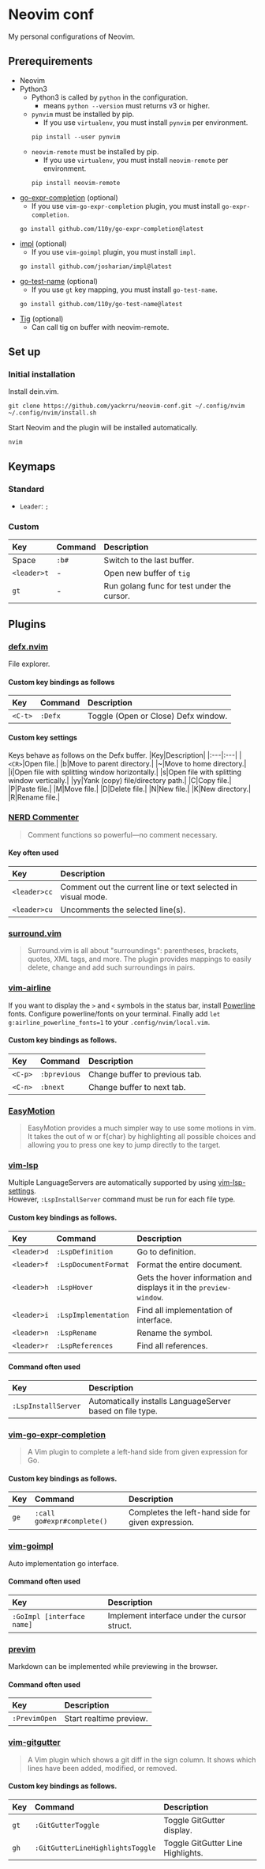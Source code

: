 # Neovim conf
My personal configurations of Neovim.

## Prerequirements
- Neovim
- Python3
  - Python3 is called by `python` in the configuration.
    - means `python --version` must returns v3 or higher.
  - `pynvim` must be installed by pip.
    - If you use `virtualenv`, you must install `pynvim` per environment.
     ```
     pip install --user pynvim
     ```
  - `neovim-remote` must be installed by pip.
    - If you use `virtualenv`, you must install `neovim-remote` per environment.
    ```
    pip install neovim-remote
    ```
- [go-expr-completion](https://github.com/110y/go-expr-completion) (optional)
  - If you use `vim-go-expr-completion` plugin, you must install `go-expr-completion`.
  ```
  go install github.com/110y/go-expr-completion@latest
  ```
- [impl](https://github.com/josharian/impl) (optional)
  - If you use `vim-goimpl` plugin, you must install `impl`.
  ```
  go install github.com/josharian/impl@latest
  ```
- [go-test-name](https://github.com/110y/go-test-name) (optional)
  - If you use `gt` key mapping, you must install `go-test-name`.
  ```
  go install github.com/110y/go-test-name@latest
  ```
- [Tig](https://github.com/jonas/tig) (optional)
  - Can call tig on buffer with neovim-remote.

## Set up
### Initial installation
Install dein.vim.
```
git clone https://github.com/yackrru/neovim-conf.git ~/.config/nvim
~/.config/nvim/install.sh
```
Start Neovim and the plugin will be installed automatically.
```
nvim
```

## Keymaps
### Standard
- `Leader`: `;`
### Custom
|Key|Command|Description|
|:---|:---|:---|
|Space|`:b#`|Switch to the last buffer.|
|`<leader>t`|-|Open new buffer of `tig`|
|`gt`|-|Run golang func for test under the cursor.|

## Plugins

### [defx.nvim](https://github.com/Shougo/defx.nvim)
File explorer.
#### Custom key bindings as follows
|Key|Command|Description|
|:---|:---|:---|
|`<C-t>`|`:Defx`|Toggle (Open or Close) Defx window.|
#### Custom key settings
Keys behave as follows on the Defx buffer.
|Key|Description|
|:---|:---|
|`<CR>`|Open file.|
|b|Move to parent directory.|
|~|Move to home directory.|
|i|Open file with splitting window horizontally.|
|s|Open file with splitting window vertically.|
|yy|Yank (copy) file/directory path.|
|C|Copy file.|
|P|Paste file.|
|M|Move file.|
|D|Delete file.|
|N|New file.|
|K|New directory.|
|R|Rename file.|

### [NERD Commenter](https://github.com/preservim/nerdcommenter)
>Comment functions so powerful—no comment necessary.
#### Key often used
|Key|Description|
|:---|:---|
|`<leader>cc`|Comment out the current line or text selected in visual mode.|
|`<leader>cu`|Uncomments the selected line(s).|

### [surround.vim](https://github.com/tpope/vim-surround)
>Surround.vim is all about "surroundings": parentheses, brackets, quotes, XML tags, and more.
The plugin provides mappings to easily delete, change and add such surroundings in pairs.

### [vim-airline](https://github.com/vim-airline/vim-airline)
If you want to display the `>` and `<` symbols in the status bar, install [Powerline](https://github.com/powerline/fonts#quick-installation) fonts.
Configure powerline/fonts on your terminal.
Finally add `let g:airline_powerline_fonts=1` to your `.config/nvim/local.vim`.
#### Custom key bindings as follows.
|Key|Command|Description|
|:---|:---|:---|
|`<C-p>`|`:bprevious`|Change buffer to previous tab.|
|`<C-n>`|`:bnext`|Change buffer to next tab.|

### [EasyMotion](https://github.com/easymotion/vim-easymotion)
>EasyMotion provides a much simpler way to use some motions in vim. It takes the <number> out of <number>w or <number>f{char} by highlighting all possible choices and allowing you to press one key to jump directly to the target.

### [vim-lsp](https://github.com/prabirshrestha/vim-lsp)
Multiple LanguageServers are automatically supported by using [vim-lsp-settings](https://github.com/mattn/vim-lsp-settings).  
However, `:LspInstallServer` command must be run for each file type.
#### Custom key bindings as follows.
|Key|Command|Description|
|:---|:---|:---|
|`<leader>d`|`:LspDefinition`|Go to definition.|
|`<leader>f`|`:LspDocumentFormat`|Format the entire document.|
|`<leader>h`|`:LspHover`|Gets the hover information and displays it in the `preview-window`.|
|`<leader>i`|`:LspImplementation`|Find all implementation of interface.|
|`<leader>n`|`:LspRename`|Rename the symbol.|
|`<leader>r`|`:LspReferences`|Find all references.|
#### Command often used
|Key|Description|
|:---|:---|
|`:LspInstallServer`|Automatically installs LanguageServer based on file type.|

### [vim-go-expr-completion](https://github.com/110y/vim-go-expr-completion)
>A Vim plugin to complete a left-hand side from given expression for Go.
#### Custom key bindings as follows.
|Key|Command|Description|
|:---|:---|:---|
|`ge`|`:call go#expr#complete()`|Completes the left-hand side for given expression.|

### [vim-goimpl](https://github.com/mattn/vim-goimpl)
Auto implementation go interface.
#### Command often used
|Key|Description|
|:---|:---|
|`:GoImpl [interface name]`|Implement interface under the cursor struct.|

### [previm](https://github.com/previm/previm)
Markdown can be implemented while previewing in the browser.
#### Command often used
|Key|Description|
|:---|:---|
|`:PrevimOpen`|Start realtime preview.|

### [vim-gitgutter](https://github.com/airblade/vim-gitgutter)
>A Vim plugin which shows a git diff in the sign column.
It shows which lines have been added, modified, or removed.
#### Custom key bindings as follows.
|Key|Command|Description|
|:---|:---|:---|
|`gt`|`:GitGutterToggle`|Toggle GitGutter display.|
|`gh`|`:GitGutterLineHighlightsToggle`|Toggle GitGutter Line Highlights.|
